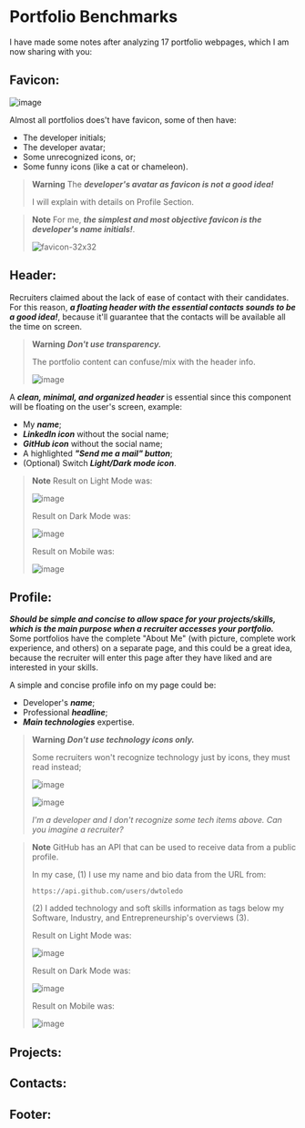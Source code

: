 # Portfolio Benchmarks
I have made some notes after analyzing 17 portfolio webpages, which I am now sharing with you:

## Favicon:
![image](https://github.com/dwtoledo/New-Portfolio/assets/11148858/cbb02119-8d11-4042-b869-e5ced2e5463f)

Almost all portfolios does't have favicon, some of then have:
- The developer initials;
- The developer avatar;
- Some unrecognized icons, or;
- Some funny icons (like a cat or chameleon).

> **Warning**
> The ***developer's avatar as favicon is not a good idea!***
>
> I will explain with details on Profile Section.

> **Note**
> For me, ***the simplest and most objective favicon is the developer's name initials!***.
> 
> ![favicon-32x32](https://github.com/dwtoledo/New-Portfolio/assets/11148858/31b121c5-f226-4d5e-848f-0be35eb8ef9e)


## Header:
Recruiters claimed about the lack of ease of contact with their candidates. For this reason, ***a floating header with the essential contacts sounds to be a good idea!***, because it'll guarantee that the contacts will be available all the time on screen.

> **Warning**
> ***Don't use transparency.***
> 
> The portfolio content can confuse/mix with the header info.
> 
> ![image](https://github.com/dwtoledo/New-Portfolio/assets/11148858/12689fc8-6141-4383-975a-ec2130db04b0)

A ***clean, minimal, and organized header*** is essential since this component will be floating on the user's screen, example:
- My ***name***;
- ***LinkedIn icon*** without the social name;
- ***GitHub icon*** without the social name;
- A highlighted ***"Send me a mail" button***;
- (Optional) Switch ***Light/Dark mode icon***.

> **Note**
> Result on Light Mode was:
> 
> ![image](https://github.com/dwtoledo/New-Portfolio/assets/11148858/501257cf-6643-46dc-9681-fe65981b2283)
> 
> Result on Dark Mode was:
> 
> ![image](https://github.com/dwtoledo/New-Portfolio/assets/11148858/d9dc0d46-ebd1-4002-ae27-f83dc76d83b0)
> 
> Result on Mobile was:
> 
> ![image](https://github.com/dwtoledo/New-Portfolio/assets/11148858/7bec22fb-96f9-4317-9640-81a861c2dff4)

## Profile:

***Should be simple and concise to allow space for your projects/skills, which is the main purpose when a recruiter accesses your portfolio.*** Some portfolios have the complete "About Me" (with picture, complete work experience, and others) on a separate page, and this could be a great idea, because the recruiter will enter this page after they have liked and are interested in your skills.

A simple and concise profile info on my page could be:
- Developer's ***name***;
- Professional ***headline***;
- ***Main technologies*** expertise.
  
> **Warning**
> ***Don't use technology icons only.***
>
> Some recruiters won't recognize technology just by icons, they must read instead;
>
>![image](https://github.com/dwtoledo/New-Portfolio/assets/11148858/ad6f8217-0da0-478e-b6ce-934a8e85bc24)
>
> ![image](https://github.com/dwtoledo/New-Portfolio/assets/11148858/6ffeef54-0d36-482e-bd8b-a9c203f577a3)
> 
> *I'm a developer and I don't recognize some tech items above. Can you imagine a recruiter?*

> **Note**
> GitHub has an API that can be used to receive data from a public profile.
>
> In my case, (1) I use my name and bio data from the URL from:
> ```
> https://api.github.com/users/dwtoledo
> ```
> (2) I added technology and soft skills information as tags below my Software, Industry, and Entrepreneurship's overviews (3).
> 
> Result on Light Mode was:
> 
> ![image](https://github.com/dwtoledo/New-Portfolio/assets/11148858/d4d49f43-270e-41a6-9e1d-9f7e39c3edde)
> 
> Result on Dark Mode was:
> 
> ![image](https://github.com/dwtoledo/New-Portfolio/assets/11148858/86b7ee02-558c-44bd-a86a-3012476c177c)
> 
> Result on Mobile was:
> 
> ![image](https://github.com/dwtoledo/New-Portfolio/assets/11148858/60546e82-0870-4bfd-8acc-5a22723c237a)


## Projects:
## Contacts:
## Footer:
